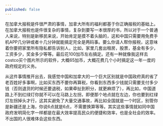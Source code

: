 ```yaml
---
published: false
---
```

在加拿大报税是件很严肃的事情，加拿大所有的福利都基于你正确报税的基础上。在加拿大报税也是件很复杂的事情，复杂到要写一本很厚的书，所以对于一个普通人来说，特别是新移民来说，开始肯定是摸不着头脑的，这和中国只需要用免费手机APP几分钟或者十几分钟就能搞定完全是两码事。要么你请人帮你报税，这意味着你要把家里所有隐私都告诉别人，比如，家里几套出租房，股票，基金有多少，工资多少，奖金多少等等。最后花100加币左右搞定。还有一种就像我这样去costco买个图片所示的软件，大概65加币，大概花费几个小时搞定这一年一度的政府规定的义务。

从这件事情推开出去，我感觉中国和加拿大的一个巨大区别就是中国政府真的省了老百姓好多事啊，比如买东西不要你再算税，你看到东西多少钱就只需要支付多少钱（否则退货的时候还要退税，如果牵扯到积分，就更麻烦了），再比如，中国道路上不到红绿灯你就不可以在马路上左拐，即便那个地点就在左边，你也要到红绿灯左拐掉头才行，这其实避免了大量交通事故，再比如全国就是一个时区，别管你是新疆还是上海，你说6点就是6点，不需要换算等等。其实这些事情就如同中国政府发明简化字一样都是在最大效率提高民众的便捷和效率，也是全社会的效率。不出国的人很难体会这些东西。